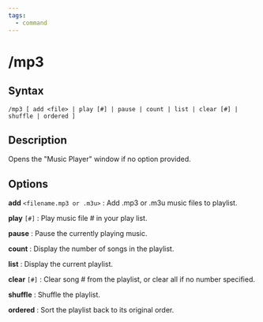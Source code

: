 ```yaml
---
tags:
  - command
---
```


# /mp3

## Syntax

<!--cmd-syntax-start-->
```eqcommand
/mp3 [ add <file> | play [#] | pause | count | list | clear [#] | shuffle | ordered ]
```
<!--cmd-syntax-end-->

## Description

<!--cmd-desc-start-->
Opens the "Music Player" window if no option provided.
<!--cmd-desc-end-->

## Options

**add** `<filename.mp3 or .m3u>`
:   Add .mp3 or .m3u music files to playlist.

**play** `[#]`
:   Play music file # in your play list.

**pause**
:   Pause the currently playing music.

**count**
:   Display the number of songs in the playlist.

**list**
:   Display the current playlist.

**clear** `[#]`
:   Clear song # from the playlist, or clear all if no number specified.

**shuffle**
:   Shuffle the playlist.

**ordered**
:   Sort the playlist back to its original order.